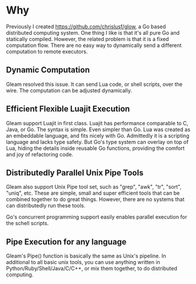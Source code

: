 # Why
Previously I created https://github.com/chrislusf/glow, a Go based distributed computing system. One thing I like is that it's all pure Go and statically compiled. However, the related problem is that it is a fixed computation flow. There are no easy way to dynamically send a different computation to remote executors.

## Dynamic Computation
Gleam resolved this issue. It can send Lua code, or shell scripts, over the wire. The computation can be adjusted dynamically.

## Efficient Flexible Luajit Execution
Gleam support Luajit in first class. Luajit has performance comparable to C, Java, or Go. The syntax is simple. Even simpler than Go. Lua was created as an embeddable language, and fits nicely with Go. Admittedly it is a scripting language and lacks type safety. But Go's type system can overlay on top of Lua, hiding the details inside reusable Go functions, providing the comfort and joy of refactoring code.

## Distributedly Parallel Unix Pipe Tools
Gleam also support Unix Pipe tool set, such as "grep", "awk", "tr", "sort", "uniq", etc. These are simple, small and super efficient tools that can be combined together to do great things. However, there are no systems that can distributedly run these tools.

Go's concurrent programming support easily enables parallel execution for the schell scripts.

## Pipe Execution for any language
Gleam's Pipe() function is basically the same as Unix's pipeline. In additional to all basic unix tools, you can use anything written in Python/Ruby/Shell/Java/C/C++, or mix them together, to do distributed computing.

